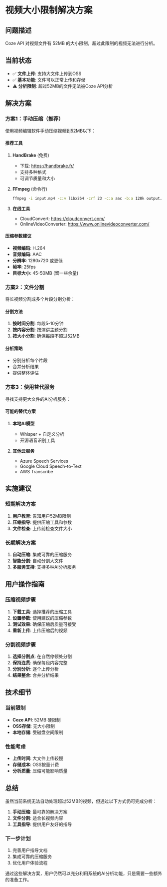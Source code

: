 # 视频大小限制解决方案

## 问题描述
Coze API 对视频文件有 52MB 的大小限制，超过此限制的视频无法进行分析。

## 当前状态
- ✅ **文件上传**: 支持大文件上传到OSS
- ✅ **基本功能**: 文件可以正常上传和存储
- ⚠️ **分析限制**: 超过52MB的文件无法被Coze API分析

## 解决方案

### 方案1：手动压缩（推荐）
使用视频编辑软件手动压缩视频到52MB以下：

#### **推荐工具**
1. **HandBrake** (免费)
   - 下载: https://handbrake.fr/
   - 支持多种格式
   - 可调节质量和大小

2. **FFmpeg** (命令行)
   ```bash
   ffmpeg -i input.mp4 -c:v libx264 -crf 23 -c:a aac -b:a 128k output.mp4
   ```

3. **在线工具**
   - CloudConvert: https://cloudconvert.com/
   - OnlineVideoConverter: https://www.onlinevideoconverter.com/

#### **压缩参数建议**
- **视频编码**: H.264
- **音频编码**: AAC
- **分辨率**: 1280x720 或更低
- **帧率**: 25fps
- **目标大小**: 45-50MB (留一些余量)

### 方案2：文件分割
将长视频分割成多个片段分别分析：

#### **分割方法**
1. **按时间分割**: 每段5-10分钟
2. **按内容分割**: 按演讲主题分割
3. **按大小分割**: 确保每段不超过52MB

#### **分析策略**
- 分别分析每个片段
- 合并分析结果
- 提供整体评估

### 方案3：使用替代服务
寻找支持更大文件的AI分析服务：

#### **可能的替代方案**
1. **本地AI模型**
   - Whisper + 自定义分析
   - 开源语音识别工具

2. **其他云服务**
   - Azure Speech Services
   - Google Cloud Speech-to-Text
   - AWS Transcribe

## 实施建议

### 短期解决方案
1. **用户教育**: 告知用户52MB限制
2. **压缩指导**: 提供压缩工具和参数
3. **文件检查**: 上传前检查文件大小

### 长期解决方案
1. **自动压缩**: 集成可靠的压缩服务
2. **智能分割**: 自动分割大文件
3. **多服务支持**: 支持多种AI分析服务

## 用户操作指南

### 压缩视频步骤
1. **下载工具**: 选择推荐的压缩工具
2. **设置参数**: 使用建议的压缩参数
3. **测试效果**: 确保压缩后质量可接受
4. **重新上传**: 上传压缩后的视频

### 分割视频步骤
1. **选择分割点**: 在自然停顿处分割
2. **保持连贯**: 确保每段内容完整
3. **分别分析**: 逐个上传分析
4. **结果整合**: 合并分析结果

## 技术细节

### 当前限制
- **Coze API**: 52MB 硬限制
- **OSS存储**: 无大小限制
- **本地存储**: 受磁盘空间限制

### 性能考虑
- **上传时间**: 大文件上传较慢
- **存储成本**: OSS按量计费
- **分析质量**: 压缩可能影响质量

## 总结

虽然当前系统无法自动处理超过52MB的视频，但通过以下方式仍可完成分析：

1. **手动压缩**: 最可靠的解决方案
2. **文件分割**: 适合长视频内容
3. **工具指导**: 提供用户友好的指导

### 下一步计划
1. 完善用户指导文档
2. 集成可靠的压缩服务
3. 优化用户体验流程

通过这些解决方案，用户仍然可以充分利用系统的AI分析功能，只是需要一些额外的准备工作。
